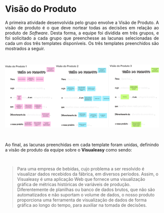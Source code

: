 # Visão do Produto

<p align="justify">A primeira atividade desenvolvida pelo grupo envolve a Visão de Produto. A visão de produto é o que deve nortear todas as decisões em relação ao produto de <i>Software</i>. Desta forma, a equipe foi dividida em três grupos, e foi solicitado a cada grupo que preenchesse as lacunas selecionadas de cada um dos três templates disponíveis. Os três templates preenchidos são mostrados a seguir.</p>

<br>

![Visão de Produto](./visao-produto.png)

<br>

<p align="justify">Ao final, as lacunas preenchidas em cada template foram unidas, definindo a visão de produto da equipe sobre o <b>Visualeasy</b> como sendo:</p>

<br>

>Para uma empresa de bebidas, cujo problema a ser resolvido é visualizar dados recebidos da fábrica, em diversos períodos. Assim, o Visualeasy é uma aplicação Web que fornece uma visualização gráfica de métricas históricas de variáveis de produção. Diferentemente de planilhas ou banco de dados brutos, que não são automatizados e não suportam o volume de dados, o nosso produto proporciona uma ferramenta de visualização de dados de forma gráfica ao longo do tempo, para auxiliar na tomada de decisões.